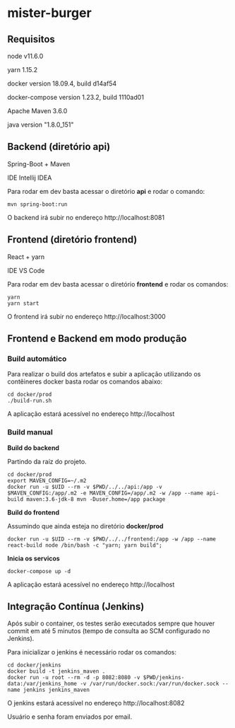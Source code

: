 # mister-burger

## Requisitos

node v11.6.0

yarn 1.15.2

docker version 18.09.4, build d14af54

docker-compose version 1.23.2, build 1110ad01

Apache Maven 3.6.0

java version "1.8.0_151"

## Backend (diretório api)

Spring-Boot + Maven

IDE Intellij IDEA

Para rodar em dev basta acessar o diretório **api** e rodar o comando:
```
mvn spring-boot:run
```
O backend irá subir no endereço http://localhost:8081

## Frontend (diretório frontend)

React + yarn

IDE VS Code

Para rodar em dev basta acessar o diretório **frontend** e rodar os comandos:
```
yarn
yarn start
```
O frontend irá subir no endereço http://localhost:3000

## Frontend e Backend em modo produção

### Build automático
Para realizar o build dos artefatos e subir a aplicação utilizando os contêineres docker basta rodar os comandos abaixo:
```
cd docker/prod
./build-run.sh
```

A aplicação estará acessível no endereço http://localhost

### Build manual

**Build do backend**

Partindo da raíz do projeto.

```
cd docker/prod
export MAVEN_CONFIG=~/.m2
docker run -u $UID --rm -v $PWD/../../api:/app -v $MAVEN_CONFIG:/app/.m2 -e MAVEN_CONFIG=/app/.m2 -w /app --name api-build maven:3.6-jdk-8 mvn -Duser.home=/app package
```

**Build do frontend**

Assumindo que ainda esteja no diretório **docker/prod**

```
docker run -u $UID --rm -v $PWD/../../frontend:/app -w /app --name react-build node /bin/bash -c "yarn; yarn build";
```

**Inicia os servicos**
```
docker-compose up -d
```

A aplicação estará acessível no endereço http://localhost

## Integração Contínua (Jenkins)

Após subir o container, os testes serão executados sempre que houver commit em até 5 minutos (tempo de consulta ao SCM configurado no Jenkins).

Para inicializar o jenkins é necessário rodar os comandos:

```
cd docker/jenkins
docker build -t jenkins_maven .
docker run -u root --rm -d -p 8082:8080 -v $PWD/jenkins-data:/var/jenkins_home -v /var/run/docker.sock:/var/run/docker.sock --name jenkins jenkins_maven
```
O jenkins estará acessível no endereço http://localhost:8082

Usuário e senha foram enviados por email.
